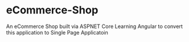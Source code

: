 # eCommerce-Shop
An eCommerce Shop built via ASPNET Core
Learning Angular to convert this application to Single Page Applicatoin
